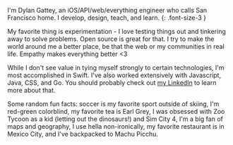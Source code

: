 I'm Dylan Gattey, an iOS/API/web/everything engineer who calls San Francisco
home. I develop, design, teach, and learn.
{: .font-size-3 }

My favorite thing is experimentation - I love testing things out and tinkering
away to solve problems. Open source is great for that. I try to make the
world around me a better place, be that the web or my communities in real life.
Empathy makes everything better <3

While I don't see value in tying myself strongly to certain technologies, I'm
most accomplished in Swift. I've also worked extensively with Javascript, Java,
CSS, and Go. You should probably check out
[my LinkedIn](https://www.linkedin.com/in/dgattey/) to learn more about that.

Some random fun facts: soccer is my favorite sport outside of skiing,
I'm red-green colorblind, my favorite tea is Earl Grey, I was obsessed with Zoo
Tycoon as a kid (letting out the dinosaurs!) and Sim City 4, I'm a big fan of
maps and geography, I use hella non-ironically, my favorite restaurant is in
Mexico City, and I've backpacked to Machu Picchu.
